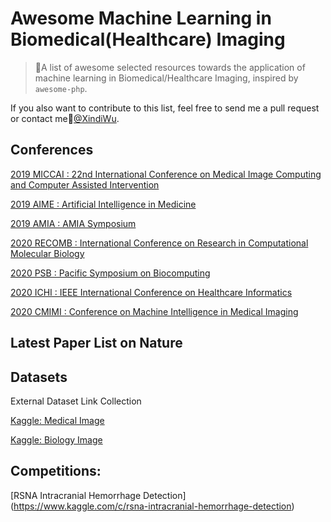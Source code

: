 # Awesome Machine Learning in Biomedical(Healthcare) Imaging
> 🌈A list of awesome selected resources towards the application of machine learning in Biomedical/Healthcare Imaging, inspired by `awesome-php`.

If you also want to contribute to this list, feel free to send me a pull request or contact me🙌[@XindiWu](mailto:wuxindi0709@gmail.com).


## Conferences

[2019 MICCAI : 22nd International Conference on Medical Image Computing and Computer Assisted Intervention](https://www.miccai2019.org/)

[2019 AIME : Artificial Intelligence in Medicine](http://aime19.aimedicine.info/)

[2019 AMIA : AMIA Symposium](https://www.amia.org/amia2019)

[2020 RECOMB : International Conference on Research in Computational Molecular Biology](https://www.recomb2020.org/)

[2020 PSB : Pacific Symposium on Biocomputing](https://psb.stanford.edu/)

[2020 ICHI : IEEE International Conference on Healthcare Informatics](https://hs-heilbronn.de/ichi2020) 

[2020 CMIMI : Conference on Machine Intelligence in Medical Imaging](https://siim.org/page/2019cmimi) 



## Latest Paper List on Nature




## Datasets
External Dataset Link Collection

[Kaggle: Medical Image](https://www.kaggle.com/datasets?search=Medical+image)

[Kaggle: Biology Image](https://www.kaggle.com/datasets?search=biology+image)

## Competitions:
[RSNA Intracranial Hemorrhage Detection] (https://www.kaggle.com/c/rsna-intracranial-hemorrhage-detection)

